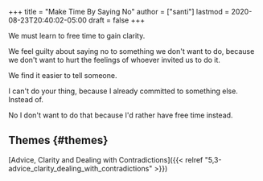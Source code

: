 +++
title = "Make Time By Saying No"
author = ["santi"]
lastmod = 2020-08-23T20:40:02-05:00
draft = false
+++

We must learn to free time to gain clarity.

We feel guilty about saying no to something we don't want to do, because we don't want to hurt the feelings of whoever invited us to do it.

We find it easier to tell someone.

I can't do your thing, because I already committed to something else.
Instead of.

No I don't want to do that because I'd rather have free time instead.


## Themes {#themes}

[Advice, Clarity and Dealing with Contradictions]({{< relref "5,3-advice_clarity_dealing_with_contradictions" >}})
